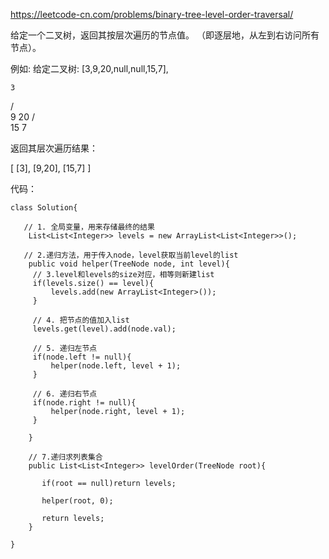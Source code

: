 
https://leetcode-cn.com/problems/binary-tree-level-order-traversal/


给定一个二叉树，返回其按层次遍历的节点值。 （即逐层地，从左到右访问所有节点）。

例如:
给定二叉树: [3,9,20,null,null,15,7],

    3
   / \
  9  20
    /  \
   15   7

返回其层次遍历结果：

[
  [3],
  [9,20],
  [15,7]
]

代码：

```
class Solution{
 
   // 1. 全局变量，用来存储最终的结果 
    List<List<Integer>> levels = new ArrayList<List<Integer>>();

   // 2.递归方法，用于传入node，level获取当前level的list
    public void helper(TreeNode node, int level){
     // 3.level和levels的size对应，相等则新建list
     if(levels.size() == level){
         levels.add(new ArrayList<Integer>());
     }

     // 4. 把节点的值加入list
     levels.get(level).add(node.val);

     // 5. 递归左节点
     if(node.left != null){
         helper(node.left, level + 1);
     }

     // 6. 递归右节点
     if(node.right != null){
         helper(node.right, level + 1);
     }    

    }

    // 7.递归求列表集合
    public List<List<Integer>> levelOrder(TreeNode root){
    
       if(root == null)return levels;

       helper(root, 0);

       return levels;
    }

}

```

